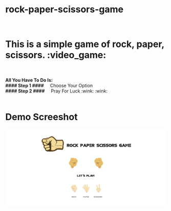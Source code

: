 # rock-paper-scissors-game
<br />
<h1>This is a simple game of rock, paper, scissors. :video_game:</h1>
<br />
<br />
 <strong>All You Have To Do Is:</strong>
 <br />
 <strong>#### Step 1 ####</strong> &nbsp; &nbsp; Choose Your Option 
 <br/>
 <strong>#### Step 2 ####</strong> &nbsp; &nbsp; Pray For Luck :wink: :wink:
<br/>
<br/>
<h1>Demo Screeshot</h1>

![Rock Paper Scissors Game](./public/assets/img/readme.png "Sample Game")




